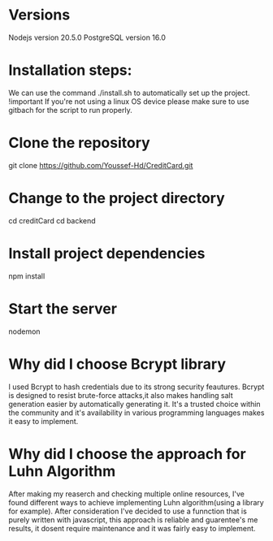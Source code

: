 # Versions
Nodejs version 20.5.0
PostgreSQL version 16.0

# Installation steps:
We can use the command ./install.sh to automatically set up the project.
!important If you're not using a linux OS device please make sure to use gitbach for the script to run properly.

# Clone the repository
git clone https://github.com/Youssef-Hd/CreditCard.git

# Change to the project directory
cd creditCard
cd backend

# Install project dependencies
npm install

# Start the server
nodemon

# Why did I choose Bcrypt library
I used Bcrypt to hash credentials due to its strong security feautures.
Bcrypt is designed to resist brute-force attacks,it also makes handling salt generation easier by automatically generating it.
It's a trusted choice within the community and it's availability in various programming languages makes it easy to implement.

# Why did I choose the approach for Luhn Algorithm
After making my reaserch and checking multiple online resources, I've found different ways to achieve implementing Luhn algorithm(using a library for example).
After consideration I've decided to use a funnction that is purely written with javascript, this approach is reliable and guarentee's me results, it dosent require maintenance and it was fairly easy to implement.
